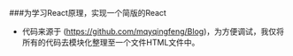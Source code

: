 ###为学习React原理，实现一个简版的React
* 代码来源于 (https://github.com/mqyqingfeng/Blog)，为方便调试，我仅将所有的代码去模块化整理至一个文件HTML文件中。